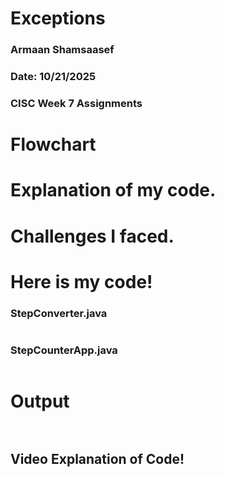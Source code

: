 # Exceptions

### Armaan Shamsaasef
### Date: 10/21/2025
### CISC Week 7 Assignments

# Flowchart


# Explanation of my code.



# Challenges I faced.


# Here is my code!

### StepConverter.java
```.java


```


### StepCounterApp.java


```.java


```

# Output

```.java



```


## Video Explanation of Code!


